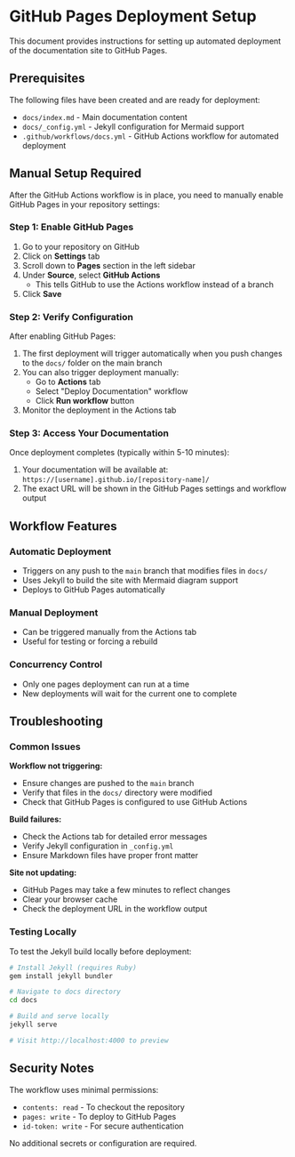 # GitHub Pages Deployment Setup

This document provides instructions for setting up automated deployment of the documentation site to GitHub Pages.

## Prerequisites

The following files have been created and are ready for deployment:
- `docs/index.md` - Main documentation content
- `docs/_config.yml` - Jekyll configuration for Mermaid support
- `.github/workflows/docs.yml` - GitHub Actions workflow for automated deployment

## Manual Setup Required

After the GitHub Actions workflow is in place, you need to manually enable GitHub Pages in your repository settings:

### Step 1: Enable GitHub Pages

1. Go to your repository on GitHub
2. Click on **Settings** tab
3. Scroll down to **Pages** section in the left sidebar
4. Under **Source**, select **GitHub Actions**
   - This tells GitHub to use the Actions workflow instead of a branch
5. Click **Save**

### Step 2: Verify Configuration

After enabling GitHub Pages:

1. The first deployment will trigger automatically when you push changes to the `docs/` folder on the main branch
2. You can also trigger deployment manually:
   - Go to **Actions** tab
   - Select "Deploy Documentation" workflow
   - Click **Run workflow** button
3. Monitor the deployment in the Actions tab

### Step 3: Access Your Documentation

Once deployment completes (typically within 5-10 minutes):

1. Your documentation will be available at: `https://[username].github.io/[repository-name]/`
2. The exact URL will be shown in the GitHub Pages settings and workflow output

## Workflow Features

### Automatic Deployment
- Triggers on any push to the `main` branch that modifies files in `docs/`
- Uses Jekyll to build the site with Mermaid diagram support
- Deploys to GitHub Pages automatically

### Manual Deployment
- Can be triggered manually from the Actions tab
- Useful for testing or forcing a rebuild

### Concurrency Control
- Only one pages deployment can run at a time
- New deployments will wait for the current one to complete

## Troubleshooting

### Common Issues

**Workflow not triggering:**
- Ensure changes are pushed to the `main` branch
- Verify that files in the `docs/` directory were modified
- Check that GitHub Pages is configured to use GitHub Actions

**Build failures:**
- Check the Actions tab for detailed error messages
- Verify Jekyll configuration in `_config.yml`
- Ensure Markdown files have proper front matter

**Site not updating:**
- GitHub Pages may take a few minutes to reflect changes
- Clear your browser cache
- Check the deployment URL in the workflow output

### Testing Locally

To test the Jekyll build locally before deployment:

```bash
# Install Jekyll (requires Ruby)
gem install jekyll bundler

# Navigate to docs directory
cd docs

# Build and serve locally
jekyll serve

# Visit http://localhost:4000 to preview
```

## Security Notes

The workflow uses minimal permissions:
- `contents: read` - To checkout the repository
- `pages: write` - To deploy to GitHub Pages
- `id-token: write` - For secure authentication

No additional secrets or configuration are required.